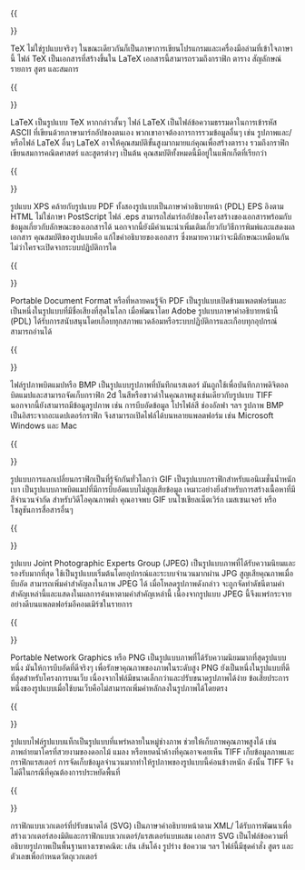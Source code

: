 ﻿---
translation: true
deploy: false
---


{{<section TEX>}}

TeX ไม่ใช่รูปแบบจริงๆ ในขณะเดียวกันก็เป็นภาษาการเขียนโปรแกรมและเครื่องมือล่ามที่เข้าใจภาษานี้ ไฟล์ TeX เป็นเอกสารที่สร้างขึ้นใน LaTeX เอกสารนี้สามารถรวมถึงกราฟิก ตาราง สัญลักษณ์ รายการ สูตร และสมการ

{{<section LATEX>}}

LaTeX เป็นรูปแบบ TeX หากกล่าวสั้นๆ ไฟล์ LaTeX เป็นไฟล์ข้อความธรรมดาในการเข้ารหัส ASCII ที่เขียนด้วยภาษามาร์กอัปของตนเอง พวกเขาอาจต้องการการรวมข้อมูลอื่นๆ เช่น รูปภาพและ/หรือไฟล์ LaTeX อื่นๆ LaTeX อาจให้คุณสมบัติขั้นสูงมากมายแก่คุณเพื่อสร้างตาราง รวมถึงกราฟิก เขียนสมการคณิตศาสตร์ และสูตรต่างๆ เป็นต้น คุณสมบัติทั้งหมดนี้มีอยู่ในแพ็กเก็ตที่เรียกว่า

{{<section XPS>}}

รูปแบบ XPS คล้ายกับรูปแบบ PDF ทั้งสองรูปแบบเป็นภาษาคำอธิบายหน้า (PDL) EPS อิงตาม HTML ไม่ใช่ภาษา PostScript ไฟล์ .eps สามารถใส่มาร์กอัปของโครงสร้างของเอกสารพร้อมกับข้อมูลเกี่ยวกับลักษณะของเอกสารได้ นอกจากนี้ยังมีคำแนะนำเพิ่มเติมเกี่ยวกับวิธีการพิมพ์และแสดงผลเอกสาร คุณสมบัติของรูปแบบคือ แก้ไขคำอธิบายของเอกสาร ซึ่งหมายความว่าจะมีลักษณะเหมือนกันไม่ว่าใครจะเปิดจากระบบปฏิบัติการใด

{{<section PDF>}}

Portable Document Format หรือที่หลายคนรู้จัก PDF เป็นรูปแบบเปิดข้ามแพลตฟอร์มและเป็นหนึ่งในรูปแบบที่มีชื่อเสียงที่สุดในโลก เมื่อพัฒนาโดย Adobe รูปแบบภาษาคำอธิบายหน้านี้ (PDL) ได้รับการสนับสนุนโดยเกือบทุกสภาพแวดล้อมหรือระบบปฏิบัติการและเกือบทุกอุปกรณ์สามารถอ่านได้

{{<section BMP>}}

ไฟล์รูปภาพบิตแมปหรือ BMP เป็นรูปแบบรูปภาพที่บันทึกแรสเตอร์ มันถูกใช้เพื่อบันทึกภาพดิจิตอลบิตแมปและสามารถจัดเก็บกราฟิก 2d ในสีหรือขาวดำในคุณภาพสูงเช่นเดียวกับรูปแบบ TIFF นอกจากนี้ยังสามารถมีข้อมูลรูปภาพ เช่น การบีบอัดข้อมูล โปรไฟล์สี ช่องอัลฟา ฯลฯ รูปภาพ BMP เป็นอิสระจากอะแดปเตอร์กราฟิก จึงสามารถเปิดไฟล์ได้บนหลายแพลตฟอร์ม เช่น Microsoft Windows และ Mac


{{<section GIF>}}

รูปแบบการแลกเปลี่ยนกราฟิกเป็นที่รู้จักกันทั่วโลกว่า GIF เป็นรูปแบบกราฟิกสำหรับแอนิเมชั่นน้ำหนักเบา เป็นรูปแบบภาพบิตแมปที่มีการบีบอัดแบบไม่สูญเสียข้อมูล เหมาะอย่างยิ่งสำหรับการสร้างเนื้อหาที่มีสีจำนวนจำกัด สำหรับวิดีโอคุณภาพต่ำ คุณอาจพบ GIF บนโซเชียลเน็ตเวิร์ก เมสเซนเจอร์ หรือโซลูชันการสื่อสารอื่นๆ

{{<section JPEG>}}

รูปแบบ Joint Photographic Experts Group (JPEG) เป็นรูปแบบภาพที่ได้รับความนิยมและรองรับมากที่สุด ใช้เป็นรูปแบบเริ่มต้นโดยอุปกรณ์และระบบจำนวนมากผ่าน JPG สูญเสียคุณภาพเมื่อบีบอัด สามารถเพิ่มคำสำคัญลงในภาพ JPEG ได้ เมื่อโหลดรูปภาพดังกล่าว จะถูกจัดทำดัชนีตามคำสำคัญเหล่านี้และแสดงในผลการค้นหาตามคำสำคัญเหล่านี้ เนื่องจากรูปแบบ JPEG นี้จึงแพร่กระจายอย่างดีบนแพลตฟอร์มอีคอมเมิร์ซในรายการ

{{<section PNG>}}

Portable Network Graphics หรือ PNG เป็นรูปแบบภาพที่ได้รับความนิยมมากที่สุดรูปแบบหนึ่ง มันให้การบีบอัดที่ดีจริงๆ เพื่อรักษาคุณภาพของภาพในระดับสูง PNG ยังเป็นหนึ่งในรูปแบบที่ดีที่สุดสำหรับโครงการบนเว็บ เนื่องจากไฟล์มีขนาดเล็กกว่าและปรับขนาดรูปภาพได้ง่าย ข้อเสียประการหนึ่งของรูปแบบเมื่อใช้บนเว็บคือไม่สามารถเพิ่มคำหลักลงในรูปภาพได้โดยตรง

{{<section TIFF>}}

รูปแบบไฟล์รูปแบบแท็กเป็นรูปแบบที่แพร่หลายในหมู่ช่างภาพ ช่วยให้เก็บภาพคุณภาพสูงได้ เช่น ภาพถ่ายมาโครที่สวยงามของดอกไม้ แมลง หรือหยดน้ำค้างที่คุณอาจเคยเห็น TIFF เก็บข้อมูลภาพและกราฟิกแรสเตอร์ การจัดเก็บข้อมูลจำนวนมากทำให้รูปภาพของรูปแบบนี้ค่อนข้างหนัก ดังนั้น TIFF จึงไม่ดีในกรณีที่คุณต้องการประหยัดพื้นที่

{{<section SVG>}}

กราฟิกแบบเวกเตอร์ที่ปรับขนาดได้ (SVG) เป็นภาษาคำอธิบายหน้าตาม XML/ ได้รับการพัฒนาเพื่อสร้างเวกเตอร์สองมิติและกราฟิกแบบเวกเตอร์/แรสเตอร์แบบผสม เอกสาร SVG เป็นไฟล์ข้อความที่อธิบายรูปภาพเป็นพื้นฐานทางเรขาคณิต: เส้น เส้นโค้ง รูปร่าง ข้อความ ฯลฯ ไฟล์นี้มีชุดคำสั่ง สูตร และตัวเลขเพื่อกำหนดวัตถุเวกเตอร์
